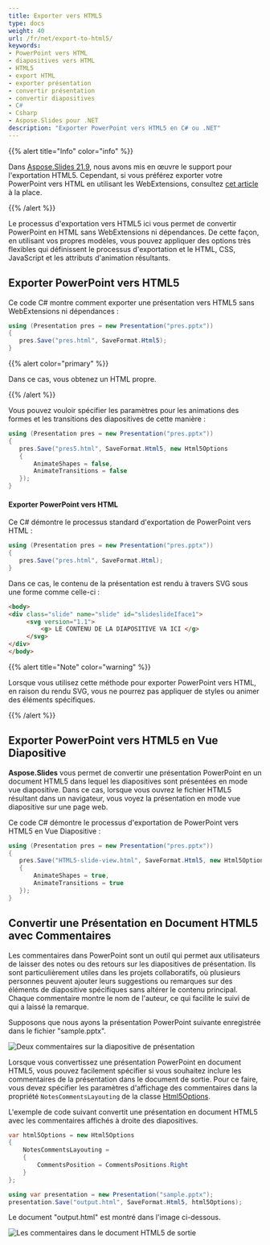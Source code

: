 ```yaml
---
title: Exporter vers HTML5
type: docs
weight: 40
url: /fr/net/export-to-html5/
keywords:
- PowerPoint vers HTML
- diapositives vers HTML
- HTML5
- export HTML
- exporter présentation
- convertir présentation
- convertir diapositives
- C#
- Csharp
- Aspose.Slides pour .NET
description: "Exporter PowerPoint vers HTML5 en C# ou .NET"
---
```


{{% alert title="Info" color="info" %}}

Dans [Aspose.Slides 21.9](/slides/fr/net/aspose-slides-for-net-21-9-release-notes/), nous avons mis en œuvre le support pour l'exportation HTML5. Cependant, si vous préférez exporter votre PowerPoint vers HTML en utilisant les WebExtensions, consultez [cet article](/slides/fr/net/web-extensions/) à la place. 

{{% /alert %}} 

Le processus d'exportation vers HTML5 ici vous permet de convertir PowerPoint en HTML sans WebExtensions ni dépendances. De cette façon, en utilisant vos propres modèles, vous pouvez appliquer des options très flexibles qui définissent le processus d'exportation et le HTML, CSS, JavaScript et les attributs d'animation résultants. 

## **Exporter PowerPoint vers HTML5**

Ce code C# montre comment exporter une présentation vers HTML5 sans WebExtensions ni dépendances :

```c#
using (Presentation pres = new Presentation("pres.pptx"))
{
   pres.Save("pres.html", SaveFormat.Html5);
}
```

{{% alert color="primary" %}} 

Dans ce cas, vous obtenez un HTML propre. 

{{% /alert %}}

Vous pouvez vouloir spécifier les paramètres pour les animations des formes et les transitions des diapositives de cette manière :

```c#
using (Presentation pres = new Presentation("pres.pptx"))
{
   pres.Save("pres5.html", SaveFormat.Html5, new Html5Options
   {
       AnimateShapes = false,
       AnimateTransitions = false
   });
}
```

#### **Exporter PowerPoint vers HTML**

Ce C# démontre le processus standard d'exportation de PowerPoint vers HTML :

```c#
using (Presentation pres = new Presentation("pres.pptx"))
{
   pres.Save("pres.html", SaveFormat.Html);
}
```

Dans ce cas, le contenu de la présentation est rendu à travers SVG sous une forme comme celle-ci :

```html
<body>
<div class="slide" name="slide" id="slideslideIface1">
     <svg version="1.1">
         <g> LE CONTENU DE LA DIAPOSITIVE VA ICI </g>
     </svg>
</div>
</body>
```

{{% alert title="Note" color="warning" %}} 

Lorsque vous utilisez cette méthode pour exporter PowerPoint vers HTML, en raison du rendu SVG, vous ne pourrez pas appliquer de styles ou animer des éléments spécifiques. 

{{% /alert %}}

## **Exporter PowerPoint vers HTML5 en Vue Diapositive**

**Aspose.Slides** vous permet de convertir une présentation PowerPoint en un document HTML5 dans lequel les diapositives sont présentées en mode vue diapositive. Dans ce cas, lorsque vous ouvrez le fichier HTML5 résultant dans un navigateur, vous voyez la présentation en mode vue diapositive sur une page web. 

Ce code C# démontre le processus d'exportation de PowerPoint vers HTML5 en Vue Diapositive :

```c#
using (Presentation pres = new Presentation("pres.pptx"))
{
   pres.Save("HTML5-slide-view.html", SaveFormat.Html5, new Html5Options
   {
       AnimateShapes = true,
       AnimateTransitions = true
   });
}
```

## Convertir une Présentation en Document HTML5 avec Commentaires

Les commentaires dans PowerPoint sont un outil qui permet aux utilisateurs de laisser des notes ou des retours sur les diapositives de présentation. Ils sont particulièrement utiles dans les projets collaboratifs, où plusieurs personnes peuvent ajouter leurs suggestions ou remarques sur des éléments de diapositive spécifiques sans altérer le contenu principal. Chaque commentaire montre le nom de l'auteur, ce qui facilite le suivi de qui a laissé la remarque.

Supposons que nous ayons la présentation PowerPoint suivante enregistrée dans le fichier "sample.pptx".

![Deux commentaires sur la diapositive de présentation](two_comments_pptx.png)

Lorsque vous convertissez une présentation PowerPoint en document HTML5, vous pouvez facilement spécifier si vous souhaitez inclure les commentaires de la présentation dans le document de sortie. Pour ce faire, vous devez spécifier les paramètres d'affichage des commentaires dans la propriété `NotesCommentsLayouting` de la classe [Html5Options](https://reference.aspose.com/slides/net/aspose.slides.export/html5options/).

L'exemple de code suivant convertit une présentation en document HTML5 avec les commentaires affichés à droite des diapositives.
```cs
var html5Options = new Html5Options
{
    NotesCommentsLayouting =
    {
        CommentsPosition = CommentsPositions.Right
    }
};

using var presentation = new Presentation("sample.pptx");
presentation.Save("output.html", SaveFormat.Html5, html5Options);
```

Le document "output.html" est montré dans l'image ci-dessous.

![Les commentaires dans le document HTML5 de sortie](two_comments_html5.png)